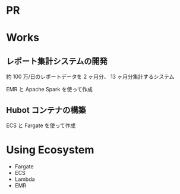 # PR

# Works

## レポート集計システムの開発

約 100 万/日のレポートデータを 2 ヶ月分、 13 ヶ月分集計するシステム

EMR と Apache Spark を使って作成

## Hubot コンテナの構築

ECS と Fargate を使って作成

# Using Ecosystem

- Fargate
- ECS
- Lambda
- EMR
